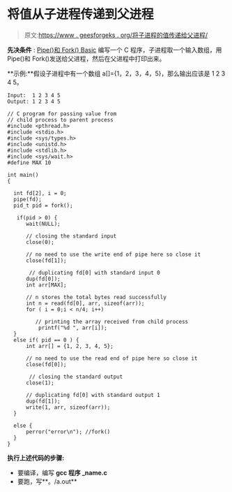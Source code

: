 # 将值从子进程传递到父进程

> 原文:[https://www . geesforgeks . org/将子进程的值传递给父进程/](https://www.geeksforgeeks.org/pass-the-value-from-child-process-to-parent-process/)

**先决条件** : [Pipe()和 Fork() Basic](https://www.geeksforgeeks.org/c-program-demonstrate-fork-and-pipe/)
编写一个 C 程序，子进程取一个输入数组，用 Pipe()和 Fork()发送给父进程，然后在父进程中打印出来。

**示例:**假设子进程中有一个数组 a[]={1，2，3，4，5}，那么输出应该是 1 2 3 4 5。

```
Input:  1 2 3 4 5
Output: 1 2 3 4 5

```

```
// C program for passing value from
// child process to parent process
#include <pthread.h>
#include <stdio.h>
#include <sys/types.h>
#include <unistd.h> 
#include <stdlib.h> 
#include <sys/wait.h>
#define MAX 10

int main()
{

  int fd[2], i = 0;
  pipe(fd);
  pid_t pid = fork();

   if(pid > 0) {
      wait(NULL);

      // closing the standard input 
      close(0);

      // no need to use the write end of pipe here so close it
      close(fd[1]); 

       // duplicating fd[0] with standard input 0
      dup(fd[0]); 
      int arr[MAX];

      // n stores the total bytes read successfully
      int n = read(fd[0], arr, sizeof(arr));
      for ( i = 0;i < n/4; i++)

         // printing the array received from child process
          printf("%d ", arr[i]); 
  } 
  else if( pid == 0 ) {
      int arr[] = {1, 2, 3, 4, 5};

      // no need to use the read end of pipe here so close it
      close(fd[0]); 

       // closing the standard output
      close(1);    

      // duplicating fd[0] with standard output 1
      dup(fd[1]);  
      write(1, arr, sizeof(arr));
  } 

  else {
      perror("error\n"); //fork()
  }
} 
```

**执行上述代码的步骤:**

*   要编译，编写 **gcc 程序 _name.c**
*   要跑，写**。/a.out**